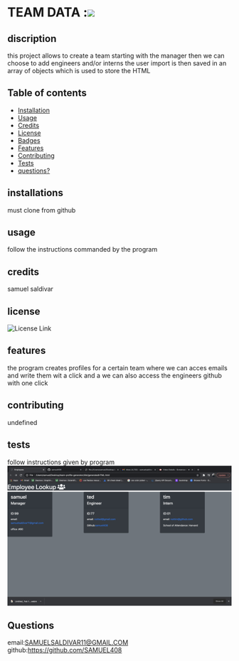 
# TEAM DATA :![](https://img.shields.io/badge/license-ISC-green)

   
## discription 
   this project allows to  create a team starting with the manager then we can choose to add engineers and/or interns  the user import is then saved in an array of objects which is used to store the HTML 

## Table of contents 

* [Installation](#installation)
* [Usage](#usage)
* [Credits](#credits)
* [License](#license)
* [Badges](#badges)
* [Features](#features)
* [Contributing](#contributing)
* [Tests](#tests)
* [questions?](#questions?)


## installations 
must clone from github
## usage
 follow the instructions commanded by the program

## credits 
samuel saldivar

## license
 ![License Link](https://opensource.org/ISC/)


## features
the program creates profiles for a certain team where we can acces emails and write them wit a click and a we can also access the engineers github with one click

## contributing 
undefined

## tests
follow instructions given by program
 ![screenshot](./team-data.jpg "front page")

## Questions
email:SAMUELSALDIVAR11@GMAIL.COM
github:https://github.com/SAMUEL408


